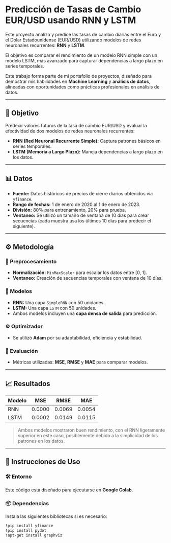 # Predicción de Tasas de Cambio EUR/USD usando RNN y LSTM

Este proyecto analiza y predice las tasas de cambio diarias entre el Euro y el Dólar Estadounidense (EUR/USD) utilizando modelos de redes neuronales recurrentes: **RNN** y **LSTM**.

El objetivo es comparar el rendimiento de un modelo RNN simple con un modelo LSTM, más avanzado para capturar dependencias a largo plazo en series temporales.

Este trabajo forma parte de mi portafolio de proyectos, diseñado para demostrar mis habilidades en **Machine Learning** y **análisis de datos**, alineadas con oportunidades como prácticas profesionales en análisis de datos.

---

## 🎯 Objetivo

Predecir valores futuros de la tasa de cambio EUR/USD y evaluar la efectividad de dos modelos de redes neuronales recurrentes:

- **RNN (Red Neuronal Recurrente Simple):** Captura patrones básicos en series temporales.
- **LSTM (Memoria a Largo Plazo):** Maneja dependencias a largo plazo en los datos.

---

## 📊 Datos

- **Fuente:** Datos históricos de precios de cierre diarios obtenidos vía `yfinance`.
- **Rango de fechas:** 1 de enero de 2020 al 1 de enero de 2023.
- **División:** 80% para entrenamiento, 20% para prueba.
- **Ventaneo:** Se utilizó un tamaño de ventana de 10 días para crear secuencias (cada muestra usa los últimos 10 días para predecir el siguiente).

---

## ⚙️ Metodología

### 🔧 Preprocesamiento

- **Normalización:** `MinMaxScaler` para escalar los datos entre [0, 1].
- **Ventaneo:** Creación de secuencias temporales con ventana de 10 días.

### 🧠 Modelos

- **RNN:** Una capa `SimpleRNN` con 50 unidades.
- **LSTM:** Una capa `LSTM` con 50 unidades.
- Ambos modelos incluyen una **capa densa de salida** para predicción.

### ⚙️ Optimizador

- Se utilizó **Adam** por su adaptabilidad, eficiencia y estabilidad.

### 📏 Evaluación

- Métricas utilizadas: **MSE**, **RMSE** y **MAE** para comparar modelos.

---

## 📈 Resultados

| Modelo | MSE     | RMSE    | MAE     |
|--------|---------|---------|---------|
| RNN    | 0.0000  | 0.0069  | 0.0054  |
| LSTM   | 0.0002  | 0.0149  | 0.0115  |

> Ambos modelos mostraron buen rendimiento, con el RNN ligeramente superior en este caso, posiblemente debido a la simplicidad de los patrones en los datos.

---

## 🚀 Instrucciones de Uso

### 🛠️ Entorno

Este código está diseñado para ejecutarse en **Google Colab**.

### 📦 Dependencias

Instala las siguientes bibliotecas si es necesario:

```bash
!pip install yfinance
!pip install pydot
!apt-get install graphviz

